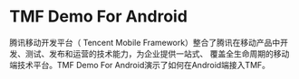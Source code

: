 
# TMF Demo For Android

腾讯移动开发平台（ Tencent Mobile Framework）整合了腾讯在移动产品中开发、测试、发布和运营的技术能力，为企业提供一站式、 覆盖全生命周期的移动端技术平台。TMF Demo For Android演示了如何在Android端接入TMF。